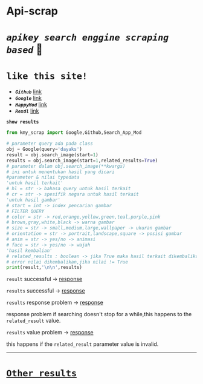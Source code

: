 # Api-scrap

# *`apikey search enggine scraping based`* 🐺


# **`like this site!`**

- **_`Github`_** [link](https://github.com/search?q=)
- **_`Google`_** [link](https://google.com/search?q=)
- **_`HappyMod`_** [link](https://www.happymod.com/?q=)
- **_`Rexdl`_** [link](https://www.rexdl.com)

**`show results`**

```python 
from kmy_scrap import Google,Github,Search_App_Mod

# parameter query ada pada class
obj = Google(query='dayaks')
result = obj.search_image(start=1)
results = obj.search_image(start=1,related_results=True)
# parameter dalam obj.search_image(**kwargs)
# ini untuk menentukan hasil yang dicari
#parameter & nilai typedata
'untuk hasil terkait'
# hl = str -> bahasa query untuk hasil terkait
# cr = str -> spesifik negara untuk hasil terkait
'untuk hasil gambar'
# start = int -> index pencarian gambar
# FILTER QUERY
# color = str -> red,orange,yellow,green,teal,purple,pink
# brown,gray,white,black -> warna gambar
# size = str -> small,medium,large,wallpaper -> ukuran gambar
# orientation = str -> portrait,landscape,square -> posisi gambar
# anim = str -> yes/no -> animasi
# face = str -> yes/no -> wajah
'hasil kembalian'
# related_results : boolean -> jika True maka hasil terkait dikembalikan
# error nilai dikembalikan,jika nilai != True
print(result,'\n\n',results)
```

```result``` successful ->  [response](response/Google('dayaks').search_image(start=1).json)

```results``` successful -> [response](response/Google('dayaks')search_image(start=1,related_results=True)'response%20200'.json)

```results``` response problem -> [response](response/Google('dayaks')search_image(start=1,related_results=True)'error%20server'.json)

response problem if searching doesn't stop for a while,this happens to the ```related_result``` value.

```results``` value problem -> [response](response/Google('dayaks')search_image(start=1,related_results='ok')'error%20value'.json)

this happens if the ```related_result``` parameter value is invalid.

<hr>

# [```Other results```](response)
